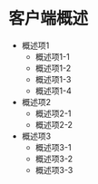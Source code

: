 # 客户端概述

- 概述项1
  - 概述项1-1
  - 概述项1-2
  - 概述项1-3
  - 概述项1-4
- 概述项2
  - 概述项2-1
  - 概述项2-2
- 概述项3
  - 概述项3-1
  - 概述项3-2
  - 概述项3-3